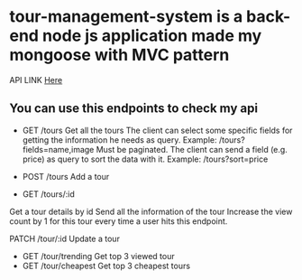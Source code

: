 # tour-management-system is a back-end node js application made my mongoose with MVC pattern

API LINK [Here](https://tour-management-system-beige.vercel.app)

## You can use this endpoints to check my api

* GET /tours
Get all the tours
The client can select some specific fields for getting the information he needs as query. 
Example: /tours?fields=name,image
Must be paginated.
The client can send a field (e.g. price) as query to sort the data with it.
Example: /tours?sort=price

* POST /tours
Add a tour

* GET /tours/:id

Get a tour details by id
Send all the information of the tour
Increase the view count by 1 for this tour every time a user hits this endpoint.

PATCH /tour/:id
Update a tour

* GET /tour/trending
Get top 3 viewed tour
* GET /tour/cheapest
Get top 3 cheapest tours
